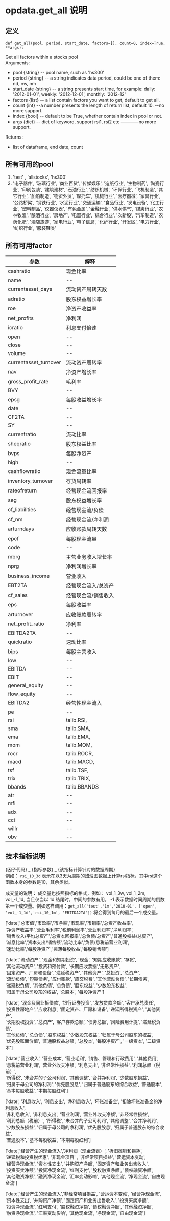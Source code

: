 # opdata.get_all 说明
## 定义
`def get_all(pool, period, start_date, factors=[], count=0, index=True, **args):`

Get all factors within a stocks pool    
Arguments:<br>
*   pool {string} -- pool name, such as 'hs300'        
*    period {string} -- a string indicates data period, could be one of them: nd, nw, nm
*    start_date {string} -- a string presents start time, for example: daily: '2012-01-01',
        weekly: '2012-12-01', monthly: '2012-12'
*    factors {list} -- a list contain factors you want to get, default to get all.
*    count {int} --a number presents the length of return list, default 10. --no more support.
*    index {bool} -- default to be True, whether contain index in pool or not.
*    args {dict}  -- dict of keyword, support rsi1, rsi2 etc ————no more support.

Returns:<br>
*    list of dataframe,  end date, count

## 所有可用的pool
1. 'test' , 'allstocks', 'hs300'
2. '电子器件', '玻璃行业', '商业百货', '传媒娱乐', '造纸行业', '生物制药', '陶瓷行业', '印刷包装', '建筑建材', '石油行业', '纺织机械', '环保行业', '飞机制造', '其它行业', '船舶制造', '物资外贸', '摩托车', '机械行业', '医疗器械', '家具行业', '公路桥梁', '钢铁行业', '水泥行业', '交通运输', '食品行业', '发电设备', '化工行业', '塑料制品', '仪器仪表', '有色金属', '金融行业', '供水供气', '煤炭行业', '农林牧渔', '酿酒行业', '房地产', '电器行业', '综合行业', '次新股', '汽车制造', '农药化肥', '酒店旅游', '家电行业', '电子信息', '化纤行业', '开发区', '电力行业', '纺织行业', '服装鞋类'

## 所有可用factor 
参数 | 解释
-----|-----
cashratio | 现金比率
name | --
currentasset_days | 流动资产周转天数
adratio | 股东权益增长率
roe | 净资产收益率
net_profits | 净利润
icratio | 利息支付倍速
open | --
close | --
volume | --
currentasset_turnover | 流动资产周转率
nav | 净资产增长率
gross_profit_rate | 毛利率
BVY | --
epsg | 每股收益增长率
date | --
CF2TA | --
SY | --
currentratio | 流动比率
sheqratio | 股东权益比率
bvps | 每股净资产
high | --
cashflowratio | 现金流量比率
inventory_turnover | 存货周转率
rateofreturn | 经营现金流回报率
seg | 股东权益增长率
cf_liabilities | 经营现金流/负债
cf_nm | 经营现金流/净利润
arturndays | 应收账款周转天数
epcf | 每股现金流量
code | --
mbrg | 主营业务收入增长率
nprg | 净利润增长率
business_income | 营业收入
EBT2TA | 经营现金流入/总资产
cf_sales | 经营现金流/销售收入
eps | 每股收益率
arturnover | 应收账款周转率
net_profit_ratio | 净利率
EBITDA2TA | --
quickratio | 速动比率
bips | 每股主营收入
low | --
EBITDA | --
EBIT | --
general_equity | --
flow_equity | --
EBITDA2 | 经营性现金流入
pe | --
rsi |  talib.RSI,
sma |  talib.SMA,
ema |  talib.EMA,
mom |  talib.MOM,
rocr | talib.ROCR,
macd | talib.MACD,
tsf |  talib.TSF,
trix | talib.TRIX,
bbands | talib.BBANDS
atr  | --
mfi  | --
adx  | --
cci  | --
willr | --
obv  | --

## 技术指标说明
{因子代码} _ {指标参数} _ {该指标计算针对的数据周期} <br>
例如： `rsi_10_3d` 表示在以3天为周期的蜡烛图数据上计算rsi指标，其中rsi这个函数本身的参数是10，其余类似。<br>

成交量的说明： 成交量也按照指标的格式，例如： vol_1_3w,  vol_1_2m,  vol_-1_1d, 当且仅当以 1d 结尾时，中间的参数有用， -1 表示数据时间周期的倒数第一个成交量。例如这样调用：`get_all('test','1m','2010-01', ['open', 'vol_-1_1d','rsi_10_1m', 'EBITDA2TA'])` 将会得到每月的最后一个成交量。

['date','总市值','市盈率','市净率','市现率','市销率','总资产收益率',\
'净资产收益率','营业毛利率','税前利润率','营业利润率','净利润率',\
'销售收入/平均总资产','总资本回报率','总负债/总资产','普通股权益/总资产',\
'派息比率','资本支出/销售额','流动比率','负债/息税前营业利润',\
'速动比率','每股净资产','摊薄每股收益','每股销售额']

['date','流动资产', '现金和短期投资', '现金', '短期应收账款', '存货', \
'其他流动资产', '投资和预付款', '长期应收票据','无形资产', \
'固定资产、厂房和设备', '递延税资产', '其他资产', '总投资', '总资产', \
'流动负债', '短期债务', '应付账款', '应交税费', '其他流动负债', '长期债务', \
'递延税负债', '其他负债', '总负债', '股东权益', '少数股东权益', \
'归属于母公司股东的权益', '总股本', '每股净资产']

['date', '现金及同业拆借款', '银行证券投资', '发放贷款净额', '客户承兑责任', \
'投资性房地产', '应收利息', '固定资产、厂房和设备', '递延所得税资产', '其他资产', \
'长期股权投资', '总资产', '客户存款总额', '债务总额', '风险费用计提', '递延税负债', \
'其他负债', '总负债', '股东权益', '少数股东权益', '归属于母公司股东的权益', \
'优先股账面价值', '普通股权益总额', '总股本', '每股净资产', '一级资本', '二级资本']

['date','营业收入', '营业成本', '营业毛利', '销售、管理和行政费用', '其他费用', \
'息税前营业利润', '营业外收支净额', '利息支出', '非经常性损益', '利润总额（税前）', \
'所得税', '未合并的子公司利润', '其他调整', '合并净利润', '少数股东损益', \
'归属于母公司的净利润', '优先股股息', '归属于普通股东的综合收益', '普通股本', \
'基本每股收益', '本期每股红利']

['date', '利息收入', '利息支出', '净利息收入', '坏账准备金', '扣除坏账准备金的净利息收入', \
'非利息收入', '非利息支出', '营业利润', '营业外收支净额', '非经常性损益', \
'利润总额（税前）', '所得税', '未合并的子公司利润', '其他调整', '合并净利润', \
'少数股东损益', '归属于母公司的净利润', '优先股股息', '归属于普通股东的综合收益', \
'普通股本', '基本每股收益', '本期每股红利']

['date','经营产生的现金流入','净利润（现金流表）', '折旧摊销和损耗', \
'递延税和投资税优惠', '非现金项目' , '非经常项目损益', '营运资本变动', \
'经营净现金流', '资本性支出', '并购资产净额', '固定资产和业务出售收入', \
'投资买卖净额', '投资净现金流', '红利支付', '股权融资净额', '债权融资净额', \
'其他融资净额', '融资净现金流', '汇率变动影响', '其他现金流', '净现金流', '自由现金流']

['date','经营产生的现金流入','非经常项目损益', '营运资本变动', '经营净现金流', \
'资本性支出', '并购资产净额', '固定资产和业务出售收入', '投资买卖净额', \
'投资净现金流', '红利支付', '股权融资净额', '债权融资净额', '其他融资净额', \
'融资净现金流', '汇率变动影响', '其他现金流', '净现金流', '自由现金流']
